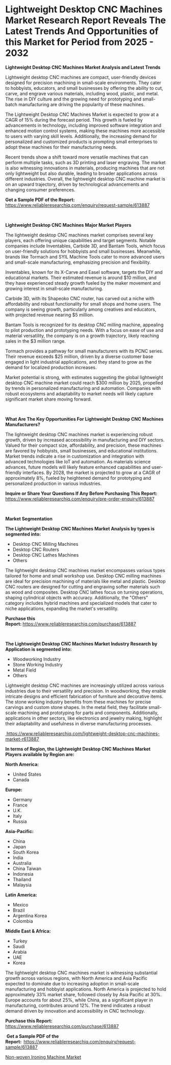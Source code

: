 <p><h1>Lightweight Desktop CNC Machines Market Research Report Reveals The Latest Trends And Opportunities of this Market for Period from 2025 - 2032</h1></p><p><strong>Lightweight Desktop CNC Machines Market Analysis and Latest Trends</strong></p>
<p><p>Lightweight desktop CNC machines are compact, user-friendly devices designed for precision machining in small-scale environments. They cater to hobbyists, educators, and small businesses by offering the ability to cut, carve, and engrave various materials, including wood, plastic, and metal. The rise in DIY culture and the growing need for prototyping and small-batch manufacturing are driving the popularity of these machines.</p><p>The Lightweight Desktop CNC Machines Market is expected to grow at a CAGR of 15% during the forecast period. This growth is fueled by advancements in technology, including improved software integration and enhanced motion control systems, making these machines more accessible to users with varying skill levels. Additionally, the increasing demand for personalized and customized products is prompting small enterprises to adopt these machines for their manufacturing needs.</p><p>Recent trends show a shift toward more versatile machines that can perform multiple tasks, such as 3D printing and laser engraving. The market is also witnessing innovations in materials, producing machines that are not only lightweight but also durable, leading to broader applications across different industries. Overall, the lightweight desktop CNC machine market is on an upward trajectory, driven by technological advancements and changing consumer preferences.</p></p>
<p><strong>Get a Sample PDF of the Report:&nbsp;</strong> <a href="https://www.reliableresearchiq.com/enquiry/request-sample/613887?utm_campaign=3202&utm_medium=2&utm_source=Github&utm_content=ia&utm_term=24032025&utm_id=lightweight-desktop-cnc-machines">https://www.reliableresearchiq.com/enquiry/request-sample/613887</a></p>
<p>&nbsp;</p>
<p><strong>Lightweight Desktop CNC Machines Major Market Players</strong></p>
<p><p>The lightweight desktop CNC machines market comprises several key players, each offering unique capabilities and target segments. Notable companies include Inventables, Carbide 3D, and Bantam Tools, which focus on user-friendly solutions for hobbyists and small businesses. Meanwhile, brands like Tormach and SYIL Machine Tools cater to more advanced users and small-scale manufacturing, emphasizing precision and flexibility.</p><p>Inventables, known for its X-Carve and Easel software, targets the DIY and educational markets. Their estimated revenue is around $10 million, and they have experienced steady growth fueled by the maker movement and growing interest in small-scale manufacturing.</p><p>Carbide 3D, with its Shapeoko CNC router, has carved out a niche with affordability and robust functionality for small shops and home users. The company is seeing growth, particularly among creatives and educators, with projected revenue nearing $5 million.</p><p>Bantam Tools is recognized for its desktop CNC milling machine, appealing to pilot production and prototyping needs. With a focus on ease of use and material versatility, the company is on a growth trajectory, likely reaching sales in the $3 million range.</p><p>Tormach provides a pathway for small manufacturers with its PCNC series. Their revenue exceeds $25 million, driven by a diverse customer base engaged in light industrial applications, and they stand to grow as the demand for localized production increases.</p><p>Market potential is strong, with estimates suggesting the global lightweight desktop CNC machine market could reach $300 million by 2025, propelled by trends in personalized manufacturing and automation. Companies with robust ecosystems and adaptability to market needs will likely capture significant market share moving forward.</p></p>
<p>&nbsp;</p>
<p><strong>What Are The Key Opportunities For Lightweight Desktop CNC Machines Manufacturers?</strong></p>
<p><p>The lightweight desktop CNC machines market is experiencing robust growth, driven by increased accessibility in manufacturing and DIY sectors. Valued for their compact size, affordability, and precision, these machines are favored by hobbyists, small businesses, and educational institutions. Market trends indicate a rise in customization and integration with advanced technologies like IoT and automation. As materials science advances, future models will likely feature enhanced capabilities and user-friendly interfaces. By 2028, the market is projected to grow at a CAGR of approximately 8%, fueled by heightened demand for prototyping and personalized production in various industries.</p></p>
<p><strong>Inquire or Share Your Questions If Any Before Purchasing This Report:</strong> <a href="https://www.reliableresearchiq.com/enquiry/pre-order-enquiry/613887?utm_campaign=3202&utm_medium=2&utm_source=Github&utm_content=ia&utm_term=24032025&utm_id=lightweight-desktop-cnc-machines">https://www.reliableresearchiq.com/enquiry/pre-order-enquiry/613887</a></p>
<p>&nbsp;</p>
<p><strong>Market Segmentation</strong></p>
<p><strong>The Lightweight Desktop CNC Machines Market Analysis by types is segmented into:</strong></p>
<p><ul><li>Desktop CNC Milling Machines</li><li>Desktop CNC Routers</li><li>Desktop CNC Lathes Machines</li><li>Others</li></ul></p>
<p><p>The lightweight desktop CNC machines market encompasses various types tailored for home and small workshop use. Desktop CNC milling machines are ideal for precision machining of materials like metal and plastic. Desktop CNC routers are designed for cutting and engraving softer materials such as wood and composites. Desktop CNC lathes focus on turning operations, shaping cylindrical objects with accuracy. Additionally, the "Others" category includes hybrid machines and specialized models that cater to niche applications, expanding the market's versatility.</p></p>
<p><strong>Purchase this Report:&nbsp;</strong><a href="https://www.reliableresearchiq.com/purchase/613887?utm_campaign=3202&utm_medium=2&utm_source=Github&utm_content=ia&utm_term=24032025&utm_id=lightweight-desktop-cnc-machines">https://www.reliableresearchiq.com/purchase/613887</a></p>
<p>&nbsp;</p>
<p><strong>The Lightweight Desktop CNC Machines Market Industry Research by Application is segmented into:</strong></p>
<p><ul><li>Woodworking Industry</li><li>Stone Working Industry</li><li>Metal Field</li><li>Others</li></ul></p>
<p><p>Lightweight desktop CNC machines are increasingly utilized across various industries due to their versatility and precision. In woodworking, they enable intricate designs and efficient fabrication of furniture and decorative items. The stone working industry benefits from these machines for precise carvings and custom stone shapes. In the metal field, they facilitate small-scale machining and prototyping for parts and components. Additionally, applications in other sectors, like electronics and jewelry making, highlight their adaptability and usefulness in diverse manufacturing processes.</p></p>
<p><a href="https://www.reliableresearchiq.com/lightweight-desktop-cnc-machines-market-r613887?utm_campaign=3202&utm_medium=2&utm_source=Github&utm_content=ia&utm_term=24032025&utm_id=lightweight-desktop-cnc-machines">&nbsp;https://www.reliableresearchiq.com/lightweight-desktop-cnc-machines-market-r613887</a></p>
<p><strong>In terms of Region, the Lightweight Desktop CNC Machines Market Players available by Region are:</strong></p>
<p>
    <p> <strong> North America: </strong>
        <ul>
            <li>United States</li>
            <li>Canada</li>
        </ul>
        </p> 
    <p> <strong> Europe: </strong>
        <ul>
            <li>Germany</li>
            <li>France</li>
            <li>U.K.</li>
            <li>Italy</li>
            <li>Russia</li>
        </ul>
        </p> 
    <p> <strong> Asia-Pacific: </strong>
        <ul>
            <li>China</li>
            <li>Japan</li>
            <li>South Korea</li>
            <li>India</li>
            <li>Australia</li>
            <li>China Taiwan</li>
            <li>Indonesia</li>
            <li>Thailand</li>
            <li>Malaysia</li>
        </ul>
        </p> 
    <p> <strong> Latin America: </strong>
        <ul>
            <li>Mexico</li>
            <li>Brazil</li>
            <li>Argentina Korea</li>
            <li>Colombia</li>
        </ul>
        </p> 
    <p> <strong> Middle East & Africa: </strong>
        <ul>
            <li>Turkey</li>
            <li>Saudi</li>
            <li>Arabia</li>
            <li>UAE</li>
            <li>Korea</li>
        </ul>
    </p>
    </p>
<p><p>The lightweight desktop CNC machines market is witnessing substantial growth across various regions, with North America and Asia Pacific expected to dominate due to increasing adoption in small-scale manufacturing and hobbyist applications. North America is projected to hold approximately 33% market share, followed closely by Asia Pacific at 30%. Europe accounts for about 25%, while China, as a significant player in manufacturing, contributes around 12%. The trend indicates a robust demand driven by innovation and accessibility in CNC technology.</p></p>
<p><strong>Purchase this Report: </strong><a href="https://www.reliableresearchiq.com/purchase/613887?utm_campaign=3202&utm_medium=2&utm_source=Github&utm_content=ia&utm_term=24032025&utm_id=lightweight-desktop-cnc-machines">https://www.reliableresearchiq.com/purchase/613887</a></p>
<p>&nbsp;<strong>Get a Sample PDF of the Report:&nbsp;&nbsp;</strong><a href="https://www.reliableresearchiq.com/enquiry/request-sample/613887?utm_campaign=3202&utm_medium=2&utm_source=Github&utm_content=ia&utm_term=24032025&utm_id=lightweight-desktop-cnc-machines">https://www.reliableresearchiq.com/enquiry/request-sample/613887</a></p>
<p><strong></strong></p>
<p><p><a href="https://github.com/usraceby/Market-Research-Report-List-1/blob/main/non-woven-ironing-machine-market.md?utm_campaign=3202&utm_medium=2&utm_source=Github&utm_content=ia&utm_term=24032025&utm_id=lightweight-desktop-cnc-machines">Non-woven Ironing Machine Market</a></p></p>